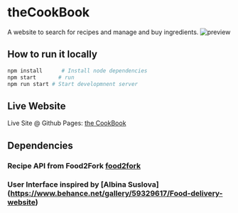 # theCookBook

A website to search for recipes and manage and buy ingredients.
![preview](https://github.com/zhenghaohe/theCookBook/blob/master/dist/img/screenshot.png)



## How to run it locally

```bash
npm install      # Install node dependencies
npm start       # run
npm run start # Start developmnent server
```

## Live Website

Live Site @ Github Pages: [the CookBook](https://zhenghaohe.github.io/theCookBook/dist/index.html)

## Dependencies

### Recipe API from Food2Fork  [food2fork](https://food2fork.com/about/api)
### User Interface inspired by [Albina Suslova] (https://www.behance.net/gallery/59329617/Food-delivery-website)
